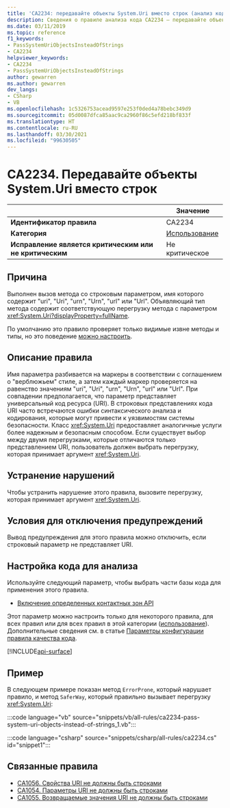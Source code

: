```yaml
---
title: 'CA2234: передавайте объекты System.Uri вместо строк (анализ кода)'
description: Сведения о правиле анализа кода CA2234 — передавайте объекты System.Uri вместо строк
ms.date: 03/11/2019
ms.topic: reference
f1_keywords:
- PassSystemUriObjectsInsteadOfStrings
- CA2234
helpviewer_keywords:
- CA2234
- PassSystemUriObjectsInsteadOfStrings
author: gewarren
ms.author: gewarren
dev_langs:
- CSharp
- VB
ms.openlocfilehash: 1c5326753acead9597e253f0ded4a78bebc349d9
ms.sourcegitcommit: 05d0087dfca85aac9ca2960f86c5efd218bf833f
ms.translationtype: HT
ms.contentlocale: ru-RU
ms.lasthandoff: 03/30/2021
ms.locfileid: "99630505"
---
```

# <a name="ca2234-pass-systemuri-objects-instead-of-strings"></a>CA2234. Передавайте объекты System.Uri вместо строк

| | Значение |
|-|-|
| **Идентификатор правила** |CA2234|
| **Категория** |[Использование](usage-warnings.md)|
| **Исправление является критическим или не критическим** |Не критическое|

## <a name="cause"></a>Причина

Выполнен вызов метода со строковым параметром, имя которого содержит "uri", "Uri", "urn", "Urn", "url" или "Url". Объявляющий тип метода содержит соответствующую перегрузку метода с параметром <xref:System.Uri?displayProperty=fullName>.

По умолчанию это правило проверяет только видимые извне методы и типы, но это поведение [можно настроить](#configure-code-to-analyze).

## <a name="rule-description"></a>Описание правила

Имя параметра разбивается на маркеры в соответствии с соглашением о "верблюжьем" стиле, а затем каждый маркер проверяется на равенство значениям "uri", "Uri", "urn", "Urn", "url" или "Url". При совпадении предполагается, что параметр представляет универсальный код ресурса (URI). В строковых представлениях кода URI часто встречаются ошибки синтаксического анализа и кодирования, которые могут привести к уязвимостям системы безопасности. Класс <xref:System.Uri> предоставляет аналогичные услуги более надежным и безопасным способом. Если существует выбор между двумя перегрузками, которые отличаются только представлением URI, пользователь должен выбрать перегрузку, которая принимает аргумент <xref:System.Uri>.

## <a name="how-to-fix-violations"></a>Устранение нарушений

Чтобы устранить нарушение этого правила, вызовите перегрузку, которая принимает аргумент <xref:System.Uri>.

## <a name="when-to-suppress-warnings"></a>Условия для отключения предупреждений

Вывод предупреждения для этого правила можно отключить, если строковый параметр не представляет URI.

## <a name="configure-code-to-analyze"></a>Настройка кода для анализа

Используйте следующий параметр, чтобы выбрать части базы кода для применения этого правила.

- [Включение определенных контактных зон API](#include-specific-api-surfaces)

Этот параметр можно настроить только для некоторого правила, для всех правил или для всех правил в этой категории ([использование](usage-warnings.md)). Дополнительные сведения см. в статье [Параметры конфигурации правила качества кода](../code-quality-rule-options.md).

[!INCLUDE[api-surface](~/includes/code-analysis/api-surface.md)]

## <a name="example"></a>Пример

В следующем примере показан метод `ErrorProne`, который нарушает правило, и метод `SaferWay`, который правильно вызывает перегрузку <xref:System.Uri>:

:::code language="vb" source="snippets/vb/all-rules/ca2234-pass-system-uri-objects-instead-of-strings_1.vb":::

:::code language="csharp" source="snippets/csharp/all-rules/ca2234.cs" id="snippet1":::

## <a name="related-rules"></a>Связанные правила

- [CA1056. Свойства URI не должны быть строками](ca1056.md)
- [CA1054. Параметры URI не должны быть строками](ca1054.md)
- [CA1055. Возвращаемые значения URI не должны быть строками](ca1055.md)
